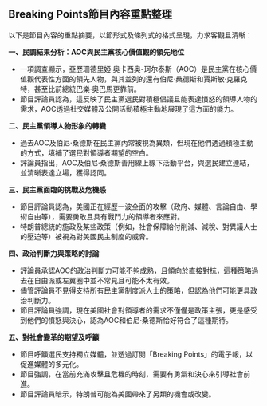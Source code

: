 ## Breaking Points節目內容重點整理

以下是節目內容的重點摘要，以節形式及條列式的格式呈現，力求客觀且清晰：

**一、民調結果分析：AOC與民主黨核心價值觀的領先地位**

* 一項調查顯示，亞歷珊德里婭·奥卡西奥-珂尔泰斯（AOC）是民主黨在核心價值觀代表性方面的領先人物，與其並列的還有伯尼·桑德斯和賈斯敏·克羅克特，甚至比前總統巴樂·奧巴馬更靠前。
* 節目評論員認為，這反映了民主黨選民對積極倡議且能表達憤怒的領導人物的需求，AOC透過社交媒體及公開活動積極主動地展現了這方面的能力。

**二、民主黨領導人物形象的轉變**

* 過去AOC及伯尼·桑德斯在民主黨內常被視為異類，但現在他們透過積極主動的方式，填補了選民對領導者期望的空白。
* 評論員指出，AOC及伯尼·桑德斯善用線上線下活動平台，與選民建立連結，並清晰表達立場，獲得認同。

**三、民主黨面臨的挑戰及危機感**

* 節目評論員認為，美國正在經歷一波全面的攻擊（政府、媒體、言論自由、學術自由等），需要勇敢且具有戰鬥力的領導者來應對。
* 特朗普總統的施政及某些政策（例如，社會保障給付削減、減稅、對異議人士的壓迫等）被視為對美國民主制度的威脅。 

**四、政治判斷力與策略的討論**

* 評論員承認AOC的政治判斷力可能不夠成熟，且傾向於直接對抗，這種策略過去在自由派或左翼圈中並不常見且可能不太有效。
* 儘管評論員不見得支持所有民主黨制度派人士的策略，但認為他們可能更具政治判斷力。
* 節目評論員強調，現在美國社會對領導者的需求不僅僅是政策主張，更是感受到他們的憤怒與決心，認為AOC和伯尼·桑德斯恰好符合了這種期待。

**五、對社會變革的期望及呼籲**

* 節目呼籲選民支持獨立媒體，並透過訂閱「Breaking Points」的電子報，以促進媒體的多元化。
*  節目強調，在當前充滿攻擊且危機的時刻，需要有勇氣和決心來引導社會前進。
* 節目評論員暗示，特朗普可能為美國帶來了另類的機會或改變。